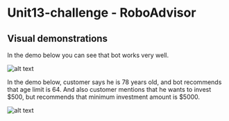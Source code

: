 # Unit13-challenge - RoboAdvisor

## Visual demonstrations

In the demo below you can see that bot works very well.

![alt text](https://github.com/jalalhuseynov/unit13-challenge/blob/main/Visual%20Demo/ezgif.com-gif-maker.gif "bot helping customer")

In the demo below, customer says he is 78 years old, and bot recommends that age limit is 64. And also customer mentions that he wants to invest $500, but recommends that minimum investment amount is $5000.

![alt text](https://github.com/jalalhuseynov/unit13-challenge/blob/main/Visual%20Demo/with%20error.gif "bot helping customer with age and min investment")
